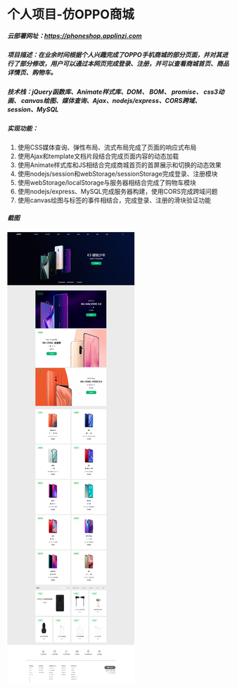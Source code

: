 # 个人项目-仿OPPO商城
##### 云部署网址：https://phoneshop.applinzi.com
##### 项目描述：在业余时间根据个人兴趣完成了OPPO手机商城的部分页面，并对其进行了部分修改，用户可以通过本网页完成登录、注册，并可以查看商城首页、商品详情页、购物车。
##### 技术栈：jQuery函数库、Animate样式库、DOM、 BOM、 promise、 css3动画、 canvas绘图、媒体查询、Ajax、nodejs/express、CORS跨域、session、MySQL
##### 实现功能：
<ol>
<li>使用CSS媒体查询、弹性布局、流式布局完成了页面的响应式布局</li>
<li>使用Ajax和template文档片段结合完成页面内容的动态加载</li>
<li>使用Animate样式库和JS相结合完成商城首页的首屏展示和切换的动态效果</li> 
<li>使用nodejs/session和webStorage/sessionStorage完成登录、注册模块</li>
<li>使用webStorage/localStorage与服务器相结合完成了购物车模块</li>
<li>使用nodejs/express、MySQL完成服务器构建，使用CORS完成跨域问题</li>
<li>使用canvas绘图与标签的事件相结合，完成登录、注册的滑块验证功能</li>
</ol>

##### 截图
![Image text](/readmeImg/oppo01.png)
